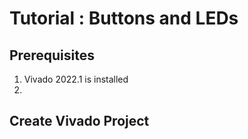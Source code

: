 # Tutorial : Buttons and LEDs

## Prerequisites

1. Vivado 2022.1 is installed
2. 

## Create Vivado Project
